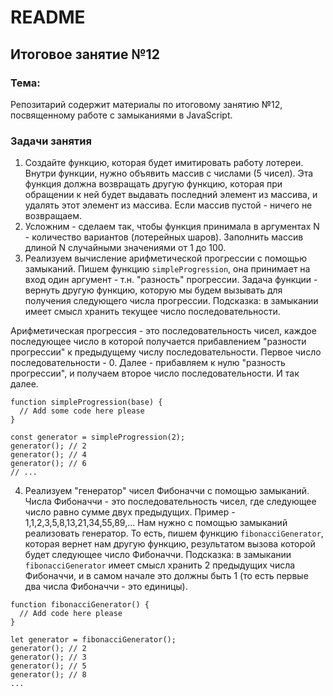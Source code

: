  # README

## Итоговое занятие №12

### Тема:

Репозитарий содержит материалы по итоговому занятию №12, посвященному работе с замыканиями в JavaScript.

### Задачи занятия
1. Создайте функцию, которая будет имитировать работу лотереи. Внутри функции, нужно объявить массив с числами (5 чисел). Эта функция должна возвращать другую функцию, которая при обращении к ней будет выдавать последний элемент из массива, и удалять этот элемент из массива. Если массив пустой - ничего не возвращаем.
2. Усложним - сделаем так, чтобы функция принимала в аргументах N - количество вариантов (лотерейных шаров). Заполнить массив длиной N случайными значениями от 1 до 100.
3. Реализуем вычисление арифметической прогрессии с помощью замыканий. Пишем функцию `simpleProgression`, она принимает на вход один аргумент - т.н. "разность" прогрессии. Задача функции - вернуть другую функцию, которую мы будем вызывать для получения следующего числа прогрессии. Подсказка: в замыкании имеет смысл хранить текущее число последовательности.

Арифметическая прогрессия - это последовательность чисел, каждое последующее число в которой получается прибавлением "разности прогрессии" к предыдущему числу последовательности. Первое число последовательности - 0. Далее - прибавляем к нулю "разность прогрессии", и получаем второе число последовательности. И так далее.
```
function simpleProgression(base) {
  // Add some code here please
}

const generator = simpleProgression(2);
generator(); // 2
generator(); // 4
generator(); // 6
// ...
```
4. Реализуем "генератор" чисел Фибоначчи с помощью замыканий. Числа Фибоначчи - это последовательность чисел, где следующее число равно сумме двух предыдущих. Пример - 1,1,2,3,5,8,13,21,34,55,89,... Нам нужно с помощью замыканий реализовать генератор. То есть, пишем функцию `fibonacciGenerator`, которая вернет нам другую функцию, результатом вызова которой будет следующее число Фибоначчи. Подсказка: в замыкании `fibonacciGenerator` имеет смысл хранить 2 предыдущих числа Фибоначчи, и в самом начале это должны быть 1 (то есть первые два числа Фибоначчи - это единицы).
```
function fibonacciGenerator() {
  // Add code here please
}

let generator = fibonacciGenerator();
generator(); // 2
generator(); // 3
generator(); // 5
generator(); // 8
...
```